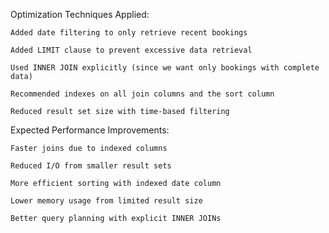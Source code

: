 Optimization Techniques Applied:

    Added date filtering to only retrieve recent bookings

    Added LIMIT clause to prevent excessive data retrieval

    Used INNER JOIN explicitly (since we want only bookings with complete data)

    Recommended indexes on all join columns and the sort column

    Reduced result set size with time-based filtering

Expected Performance Improvements:

    Faster joins due to indexed columns

    Reduced I/O from smaller result sets

    More efficient sorting with indexed date column

    Lower memory usage from limited result size

    Better query planning with explicit INNER JOINs
